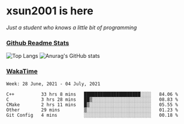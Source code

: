 # xsun2001 is here

*Just a student who knows a little bit of programming*

### [Github Readme Stats](https://github.com/anuraghazra/github-readme-stats)

![Top Langs](https://github-readme-stats.vercel.app/api/top-langs/?username=xsun2001&layout=compact&theme=radical) ![Anurag's GitHub stats](https://github-readme-stats.vercel.app/api?username=xsun2001&show_icons=true&theme=radical)

### [WakaTime](https://wakatime.com)

<!--START_SECTION:waka-->
```text
Week: 28 June, 2021 - 04 July, 2021

C++          33 hrs 8 mins   █████████████████████░░░░   84.06 % 
C            3 hrs 28 mins   ██▒░░░░░░░░░░░░░░░░░░░░░░   08.83 % 
CMake        2 hrs 11 mins   █▒░░░░░░░░░░░░░░░░░░░░░░░   05.55 % 
Other        29 mins         ▒░░░░░░░░░░░░░░░░░░░░░░░░   01.23 % 
Git Config   4 mins          ░░░░░░░░░░░░░░░░░░░░░░░░░   00.18 % 
```
<!--END_SECTION:waka-->

